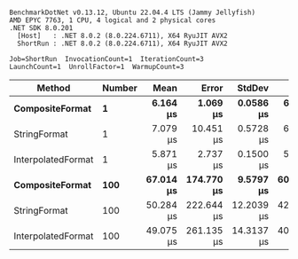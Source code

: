 ```

BenchmarkDotNet v0.13.12, Ubuntu 22.04.4 LTS (Jammy Jellyfish)
AMD EPYC 7763, 1 CPU, 4 logical and 2 physical cores
.NET SDK 8.0.201
  [Host]   : .NET 8.0.2 (8.0.224.6711), X64 RyuJIT AVX2
  ShortRun : .NET 8.0.2 (8.0.224.6711), X64 RyuJIT AVX2

Job=ShortRun  InvocationCount=1  IterationCount=3  
LaunchCount=1  UnrollFactor=1  WarmupCount=3  

```
| Method             | Number | Mean      | Error      | StdDev     | Min       | Max       | Allocated |
|------------------- |------- |----------:|-----------:|-----------:|----------:|----------:|----------:|
| **CompositeFormat**    | **1**      |  **6.164 μs** |   **1.069 μs** |  **0.0586 μs** |  **6.097 μs** |  **6.207 μs** |     **872 B** |
| StringFormat       | 1      |  7.079 μs |  10.451 μs |  0.5728 μs |  6.421 μs |  7.464 μs |     896 B |
| InterpolatedFormat | 1      |  5.871 μs |   2.737 μs |  0.1500 μs |  5.721 μs |  6.021 μs |     872 B |
| **CompositeFormat**    | **100**    | **67.014 μs** | **174.770 μs** |  **9.5797 μs** | **60.410 μs** | **78.001 μs** |   **14336 B** |
| StringFormat       | 100    | 50.284 μs | 222.644 μs | 12.2039 μs | 42.900 μs | 64.370 μs |   16736 B |
| InterpolatedFormat | 100    | 49.075 μs | 261.135 μs | 14.3137 μs | 40.776 μs | 65.603 μs |   14336 B |
